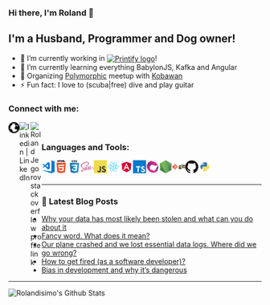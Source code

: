 ### Hi there, I'm Roland 👋

## I'm a Husband, Programmer and Dog owner!
- 🔭 I’m currently working in [<img align="center" alt="Printify logo" width="26px" src="https://media-exp1.licdn.com/dms/image/C4D0BAQHvO9KfWJqprQ/company-logo_200_200/0?e=1604534400&v=beta&t=lUufC2PdiWfAKRmMEvwBMaOYikUMBtauY98zq4CiL_I" />][workplace]!
- 🌱 I’m currently learning everything BabylonJS, Kafka and Angular
- 👾 Organizing [Polymorphic][meetup] meetup with [Kobawan][kobawan]
- ⚡ Fun fact: I love to (scuba|free) dive and play guitar

### Connect with me:

[<img align="left" alt="Medium.com" width="22px" src="https://raw.githubusercontent.com/iconic/open-iconic/master/svg/globe.svg" />][medium]
[<img align="left" alt="linkedin | LinkedIn" width="22px" src="https://cdn.jsdelivr.net/npm/simple-icons@v3/icons/linkedin.svg" />][linkedin]
[<img align="left" alt="Roland Jegorov stackoverflow profile link" width="22px" src="https://cdn.jsdelivr.net/npm/simple-icons@v3/icons/stackoverflow.svg" />][stackoverflow]

<br />

### Languages and Tools:

<img align="left" alt="Visual Studio Code" width="26px" src="https://raw.githubusercontent.com/github/explore/80688e429a7d4ef2fca1e82350fe8e3517d3494d/topics/visual-studio-code/visual-studio-code.png" />
<img align="left" alt="HTML5" width="26px" src="https://raw.githubusercontent.com/github/explore/80688e429a7d4ef2fca1e82350fe8e3517d3494d/topics/html/html.png" />
<img align="left" alt="CSS3" width="26px" src="https://raw.githubusercontent.com/github/explore/80688e429a7d4ef2fca1e82350fe8e3517d3494d/topics/css/css.png" />
<img align="left" alt="Sass" width="26px" src="https://raw.githubusercontent.com/github/explore/80688e429a7d4ef2fca1e82350fe8e3517d3494d/topics/sass/sass.png" />
<img align="left" alt="JavaScript" width="26px" src="https://raw.githubusercontent.com/github/explore/80688e429a7d4ef2fca1e82350fe8e3517d3494d/topics/javascript/javascript.png" />
<img align="left" alt="React" width="26px" src="https://raw.githubusercontent.com/github/explore/80688e429a7d4ef2fca1e82350fe8e3517d3494d/topics/react/react.png" />
<img align="left" alt="Angular" width="26px" src="https://raw.githubusercontent.com/github/explore/80688e429a7d4ef2fca1e82350fe8e3517d3494d/topics/angular/angular.png" />
<img align="left" alt="Typescript" width="26px" src="https://raw.githubusercontent.com/github/explore/e94815998e4e0713912fed477a1f346ec04c3da2/topics/typescript/typescript.png" />
<img align="left" alt="RxJS" width="26px" src="https://raw.githubusercontent.com/ReactiveX/rxjs/40b32d8fadeb1c0ef752fa4281aff20fa3a2c18b/resources/CI-CD/logo/svg/RxJs_Logo_Basic.svg" />
<img align="left" alt="Node.js" width="26px" src="https://raw.githubusercontent.com/github/explore/80688e429a7d4ef2fca1e82350fe8e3517d3494d/topics/nodejs/nodejs.png" />
<img align="left" alt="Git" width="26px" src="https://raw.githubusercontent.com/github/explore/80688e429a7d4ef2fca1e82350fe8e3517d3494d/topics/git/git.png" />
<img align="left" alt="GitHub" width="26px" src="https://raw.githubusercontent.com/github/explore/78df643247d429f6cc873026c0622819ad797942/topics/github/github.png" />
<img align="left" alt="Python" width="26px" src="https://raw.githubusercontent.com/github/explore/80688e429a7d4ef2fca1e82350fe8e3517d3494d/topics/python/python.png" />


<br />
<br />

---

### 📕 Latest Blog Posts
<!-- BLOG-POST-LIST:START -->
- [Why your data has most likely been stolen and what can you do about it](https://medium.com/@RolandJegorov/why-your-data-has-most-likely-been-stolen-and-what-can-you-do-about-it-139c5b81e8b7?source=rss-42b23c160097------2)
- [Fancy word. What does it mean?](https://medium.com/@RolandJegorov/fancy-word-what-does-it-mean-8a1323107a14?source=rss-42b23c160097------2)
- [Our plane crashed and we lost essential data logs. Where did we go wrong?](https://medium.com/@RolandJegorov/our-plane-crashed-and-we-lost-essential-data-logs-where-did-we-go-wrong-3599704bcb58?source=rss-42b23c160097------2)
- [How to get fired (as a software developer)?](https://medium.com/@RolandJegorov/how-to-get-fired-as-a-software-developer-439cab24781c?source=rss-42b23c160097------2)
- [Bias in development and why it’s dangerous](https://medium.com/@RolandJegorov/bias-in-development-and-why-its-dangerous-e5167208311d?source=rss-42b23c160097------2)
<!-- BLOG-POST-LIST:END -->

---

<img align="left" alt="Rolandisimo's Github Stats" src="https://github-readme-stats.vercel.app/api?username=Rolandisimo&show_icons=true&hide_border=true" />

[workplace]: https://printify.com/
[medium]: https://medium.com/@RolandJegorov
[linkedin]: https://www.linkedin.com/in/rolandjegorov/
[meetup]: https://www.meetup.com/Polymorphic/
[kobawan]: https://github.com/kobawan
[stackoverflow]: https://stackoverflow.com/users/3909853/roland-jegorov
